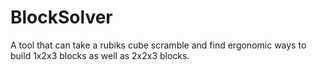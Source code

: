 # BlockSolver
A tool that can take a rubiks cube scramble and find ergonomic ways to build 1x2x3 blocks as well as 2x2x3 blocks.
